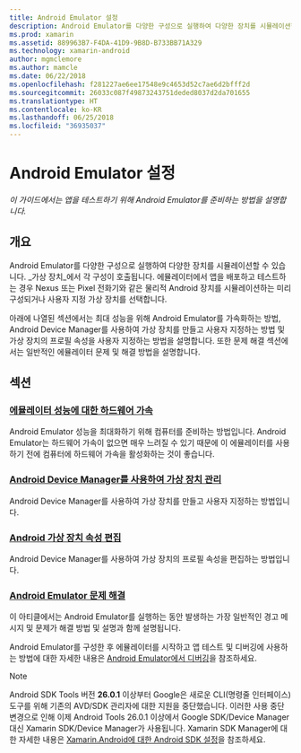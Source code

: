 ```yaml
---
title: Android Emulator 설정
description: Android Emulator를 다양한 구성으로 실행하여 다양한 장치를 시뮬레이션할 수 있습니다. 이 가이드에서는 앱 테스트를 위해 Android Emulator를 준비하는 방법을 설명합니다.
ms.prod: xamarin
ms.assetid: 889963B7-F4DA-41D9-9B8D-B733BB71A329
ms.technology: xamarin-android
author: mgmclemore
ms.author: mamcle
ms.date: 06/22/2018
ms.openlocfilehash: f281227ae6ee17548e9c4653d52c7ae6d2bfff2d
ms.sourcegitcommit: 26033c087f49873243751deded8037d2da701655
ms.translationtype: HT
ms.contentlocale: ko-KR
ms.lasthandoff: 06/25/2018
ms.locfileid: "36935037"
---
```

# <a name="android-emulator-setup"></a>Android Emulator 설정

_이 가이드에서는 앱을 테스트하기 위해 Android Emulator를 준비하는 방법을 설명합니다._


## <a name="overview"></a>개요

Android Emulator를 다양한 구성으로 실행하여 다양한 장치를 시뮬레이션할 수 있습니다. _가상 장치_에서 각 구성이 호출됩니다. 에뮬레이터에서 앱을 배포하고 테스트하는 경우 Nexus 또는 Pixel 전화기와 같은 물리적 Android 장치를 시뮬레이션하는 미리 구성되거나 사용자 지정 가상 장치를 선택합니다.

아래에 나열된 섹션에서는 최대 성능을 위해 Android Emulator를 가속화하는 방법, Android Device Manager를 사용하여 가상 장치를 만들고 사용자 지정하는 방법 및 가상 장치의 프로필 속성을 사용자 지정하는 방법을 설명합니다. 또한 문제 해결 섹션에서는 일반적인 에뮬레이터 문제 및 해결 방법을 설명합니다.

## <a name="sections"></a>섹션

### <a name="hardware-acceleration-for-emulator-performanceandroidget-startedinstallationandroid-emulatorhardware-accelerationmd"></a>[에뮬레이터 성능에 대한 하드웨어 가속](~/android/get-started/installation/android-emulator/hardware-acceleration.md)

Android Emulator 성능을 최대화하기 위해 컴퓨터를 준비하는 방법입니다.
Android Emulator는 하드웨어 가속이 없으면 매우 느려질 수 있기 때문에 이 에뮬레이터를 사용하기 전에 컴퓨터에 하드웨어 가속을 활성화하는 것이 좋습니다.

### <a name="managing-virtual-devices-with-the-android-device-managerandroidget-startedinstallationandroid-emulatordevice-managermd"></a>[Android Device Manager를 사용하여 가상 장치 관리](~/android/get-started/installation/android-emulator/device-manager.md)

Android Device Manager를 사용하여 가상 장치를 만들고 사용자 지정하는 방법입니다.

### <a name="editing-android-virtual-device-propertiesandroidget-startedinstallationandroid-emulatordevice-propertiesmd"></a>[Android 가상 장치 속성 편집](~/android/get-started/installation/android-emulator/device-properties.md)

Android Device Manager를 사용하여 가상 장치의 프로필 속성을 편집하는 방법입니다.

### <a name="android-emulator-troubleshootingandroidget-startedinstallationandroid-emulatortroubleshootingmd"></a>[Android Emulator 문제 해결](~/android/get-started/installation/android-emulator/troubleshooting.md)

이 아티클에서는 Android Emulator를 실행하는 동안 발생하는 가장 일반적인 경고 메시지 및 문제가 해결 방법 및 설명과 함께 설명됩니다.

Android Emulator를 구성한 후 에뮬레이터를 시작하고 앱 테스트 및 디버깅에 사용하는 방법에 대한 자세한 내용은 [Android Emulator에서 디버깅](~/android/deploy-test/debugging/debug-on-emulator.md)을 참조하세요.


> [!NOTE]
> Android SDK Tools 버전 **26.0.1** 이상부터 Google은 새로운 CLI(명령줄 인터페이스) 도구를 위해 기존의 AVD/SDK 관리자에 대한 지원을 중단했습니다. 이러한 사용 중단 변경으로 인해 이제 Android Tools 26.0.1 이상에서 Google SDK/Device Manager 대신 Xamarin SDK/Device Manager가 사용됩니다. Xamarin SDK Manager에 대한 자세한 내용은 [Xamarin.Android에 대한 Android SDK 설정](~/android/get-started/installation/android-sdk.md)을 참조하세요.

